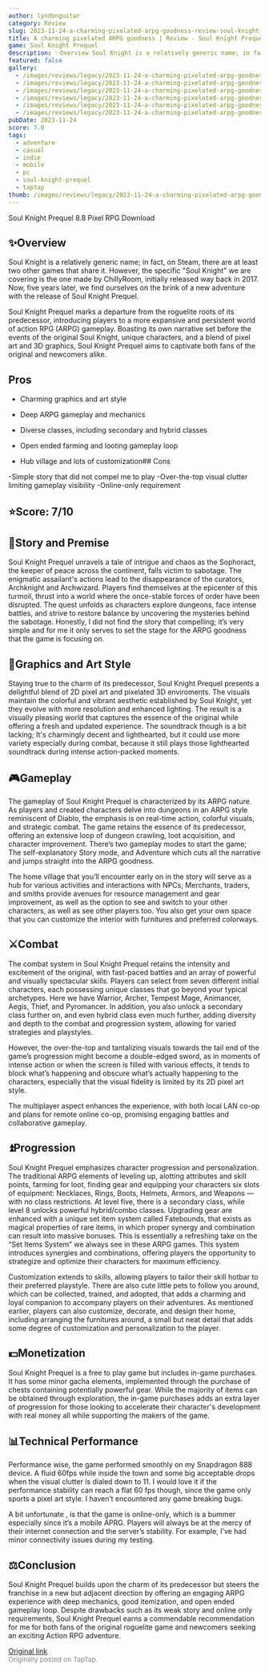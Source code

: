 ```yaml
---
author: lyndonguitar
category: Review
slug: 2023-11-24-a-charming-pixelated-arpg-goodness-review-soul-knight-prequel
title: A charming pixelated ARPG goodness | Review - Soul Knight Prequel
game: Soul Knight Prequel
description: ✨Overview Soul Knight is a relatively generic name; in fact, on Steam, there are at least two other games that share it. However, the specific "Soul Knight" we are covering is the one made by ChillyRoom, initially released way back in 2017. Now, five years later, we find ourselves on the brink of a new adventure with the release of Soul Knight Prequel.
featured: false
gallery:
  - /images/reviews/legacy/2023-11-24-a-charming-pixelated-arpg-goodness--review---soul-knight-prequel-0.avif
  - /images/reviews/legacy/2023-11-24-a-charming-pixelated-arpg-goodness--review---soul-knight-prequel-1.avif
  - /images/reviews/legacy/2023-11-24-a-charming-pixelated-arpg-goodness--review---soul-knight-prequel-2.avif
  - /images/reviews/legacy/2023-11-24-a-charming-pixelated-arpg-goodness--review---soul-knight-prequel-3.avif
  - /images/reviews/legacy/2023-11-24-a-charming-pixelated-arpg-goodness--review---soul-knight-prequel-4.avif
  - /images/reviews/legacy/2023-11-24-a-charming-pixelated-arpg-goodness--review---soul-knight-prequel-5.avif
pubDate: 2023-11-24
score: 7.0
tags:
  - adventure
  - casual
  - indie
  - mobile
  - pc
  - soul-knight-prequel
  - taptap
thumb: /images/reviews/legacy/2023-11-24-a-charming-pixelated-arpg-goodness--review---soul-knight-prequel-0.avif
---
```


Soul Knight Prequel
8.8
Pixel
RPG
Download


## ✨Overview
Soul Knight is a relatively generic name; in fact, on Steam, there are at least two other games that share it. However, the specific "Soul Knight" we are covering is the one made by ChillyRoom, initially released way back in 2017. Now, five years later, we find ourselves on the brink of a new adventure with the release of Soul Knight Prequel.

Soul Knight Prequel marks a departure from the roguelite roots of its predecessor, introducing players to a more expansive and persistent world of action RPG (ARPG) gameplay. Boasting its own narrative set before the events of the original Soul Knight, unique characters, and a blend of pixel art and 3D graphics, Soul Knight Prequel aims to captivate both fans of the original and newcomers alike.




## Pros



- Charming graphics and art style

- Deep ARPG gameplay and mechanics

- Diverse classes, including secondary and hybrid classes

- Open ended farming and looting gameplay loop

- Hub village and lots of customization## Cons


-Simple story that did not compel me to play
-Over-the-top visual clutter limiting gameplay visibility
-Online-only requirement


## ⭐️Score: 7/10


## 📖Story and Premise

Soul Knight Prequel unravels a tale of intrigue and chaos as the Sophoract, the keeper of peace across the continent, falls victim to sabotage. The enigmatic assailant's actions lead to the disappearance of the curators, Archknight and Archwizard. Players find themselves at the epicenter of this turmoil, thrust into a world where the once-stable forces of order have been disrupted. The quest unfolds as characters explore dungeons, face intense battles, and strive to restore balance by uncovering the mysteries behind the sabotage. Honestly, I did not find the story that compelling; it’s very simple and for me it only serves to set the stage for the ARPG goodness that the game is focusing on.


## 🎨Graphics and Art Style

Staying true to the charm of its predecessor, Soul Knight Prequel presents a delightful blend of 2D pixel art and pixelated 3D enviroments. The visuals maintain the colorful and vibrant aesthetic established by Soul Knight, yet they evolve with more resolution and enhanced lighting. The result is a visually pleasing world that captures the essence of the original while offering a fresh and updated experience. The soundtrack though is a bit lacking; It's charmingly decent and lighthearted, but it could use more variety especially during combat, because it still plays those lighthearted soundtrack during intense action-packed moments.


## 🎮Gameplay

The gameplay of Soul Knight Prequel is characterized by its ARPG nature. As players and created characters delve into dungeons in an ARPG style reminiscent of Diablo, the emphasis is on real-time action, colorful visuals, and strategic combat. The game retains the essence of its predecessor, offering an extensive loop of dungeon crawling, loot acquisition, and character improvement. There’s two gameplay modes to start the game; The self-explanatory Story mode, and Adventure which cuts all the narrative and jumps straight into the ARPG goodness.

The home village that you’ll encounter early on in the story will serve as a hub for various activities and interactions with NPCs; Merchants, traders, and smiths provide avenues for resource management and gear improvement, as well as the option to see and switch to your other characters, as well as see other players too. You also get your own space that you can customize the interior with furnitures and preferred colorways.


## ⚔️Combat

The combat system in Soul Knight Prequel retains the intensity and excitement of the original, with fast-paced battles and an array of powerful and visually spectacular skills. Players can select from seven different initial characters, each possessing unique classes that go beyond your typical archetypes. Here we have Warrior, Archer, Tempest Mage, Animancer, Aegis, Thief, and Pyromancer. In addition, you also unlock a secondary class further on, and even hybrid class even much further, adding diversity and depth to the combat and progression system, allowing for varied strategies and playstyles.

However, the over-the-top and tantalizing visuals towards the tail end of the game’s progression might become a double-edged sword, as in moments of intense action or when the screen is filled with various effects, it tends to block what’s happening and obscure what’s actually happening to the characters, especially that the visual fidelity is limited by its 2D pixel art style.

The multiplayer aspect enhances the experience, with both local LAN co-op and plans for remote online co-op, promising engaging battles and collaborative gameplay.


## ⏫Progression

Soul Knight Prequel emphasizes character progression and personalization. The traditional ARPG elements of leveling up, alotting attributes and skill points, farming for loot, finding gear and equipping your characters six slots of equipment: Necklaces, Rings, Boots, Helmets, Armors, and Weapons — with no class restrictions. At level five, there is a secondary class, while level 8 unlocks powerful hybrid/combo classes. Upgrading gear are enhanced with a unique set item system called Fatebounds, that exists as magical properties of rare items, in which proper synergy and combination can result into massive bonuses. This is essentially a refreshing take on the “Set Items System” we always see in these ARPG games. This system introduces synergies and combinations, offering players the opportunity to strategize and optimize their characters for maximum efficiency.

Customization extends to skills, allowing players to tailor their skill hotbar to their preferred playstyle. There are also cute little pets to follow you around, which can be collected, trained, and adopted, that adds a charming and loyal companion to accompany players on their adventures. As mentioned earlier, players can also customize, decorate, and design their home, including arranging the furnitures around, a small but neat detail that adds some degree of customization and personalization to the player.


## 💵Monetization

Soul Knight Prequel is a free to play game but includes in-game purchases. It has some minor gacha elements, implemented through the purchase of chests containing potentially powerful gear. While the majority of items can be obtained through exploration, the in-game purchases adds an extra layer of progression for those looking to accelerate their character's development with real money all while supporting the makers of the game.


## 📊Technical Performance

Performance wise, the game performed smoothly on my Snapdragon 888 device. A fluid 60fps while inside the town and some big acceptable drops when the visual clutter is dialed down to 11.  I would love it if the performance stability can reach a flat 60 fps though, since the game only sports a pixel art style. I haven’t encountered any game breaking bugs.

A bit unfortunate , is that the game is online-only, which is a bummer especially since it’s a mobile APRG. Players will always be at the mercy of their internet connection and the server’s stability. For example, I’ve had minor connectivity issues during my testing.


## ⚖️Conclusion

Soul Knight Prequel builds upon the charm of its predecessor but steers the franchise in a new but adjacent direction by offering an engaging ARPG experience with deep mechanics, good itemization, and open ended gameplay loop. Despite drawbacks such as its weak story and online only requirements, Soul Knight Prequel earns a commendable recommendation for me for both fans of the original roguelite game and newcomers seeking an exciting Action RPG adventure.

[Original link](https://www.taptap.io/post/6586307)<br><span style="font-size: 0.95em; color: #888;">Originally posted on TapTap.</span>